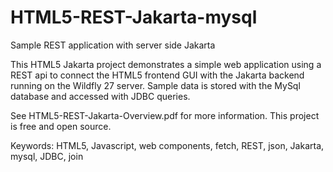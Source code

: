 # HTML5-REST-Jakarta-mysql
Sample REST application with server side Jakarta

This HTML5 Jakarta project demonstrates a simple web application using a REST api to 
connect the HTML5 frontend GUI with the Jakarta backend running on the Wildfly 27 server.
Sample data is stored with the MySql database and accessed with JDBC queries.


See HTML5-REST-Jakarta-Overview.pdf for more information. This project is free and open source.

Keywords: HTML5, Javascript, web components, fetch, REST, json, Jakarta, mysql, JDBC, join
